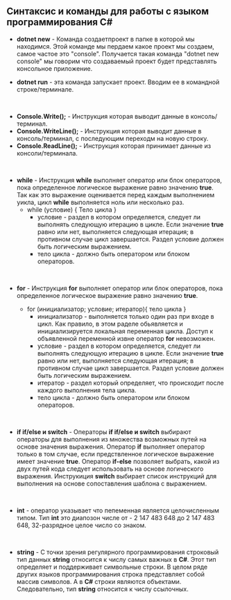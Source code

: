 ## Синтаксис и команды для работы с языком программирования C#

* **dotnet new** -  Команда создаетпроект в папке в которой мы находимся. Этой команде мы пердаем какое проект мы создаем, самое частое это "console". Получается такая команда "dotnet new console" мы говорим что создаваемый проект будет представлять консольное приложение.

* **dotnet run** - эта команда запускает проект. Вводим ее в командной строке/терминале.

<br>

* **Console.Write();** - Инструкция которая выводит данные в консоль/терминал.
* **Console.WriteLine();** - Инструкция которая выводит данные в консоль/терминал, с последующим переходм на новую строку.
* **Console.ReadLine();** - Инструкция которая принимает данные из консоли/терминала.

<br>

* **while** - Инструкция **while** выполняет оператор или блок операторов, пока определенное логическое выражение равно значению **true**. Так как это выражение оценивается перед каждым выполнением уикла, цикл **while** выполняется ноль или несколько раз. 
   * while (условие)
     {
         Тело цикла
     }
     * условие - раздел в котором определяется, следует ли выполнять следующую итерацию в цикле. Если значение **true** равно или нет, выполняется следующая итерация; в противном случае цикл завершается. Раздел условие должен быть логическим выражением.
     * тело цикла - должно быть оператором или блоком операторов.

<br>

* **for** - Инструкция **for** выполняет оператор или блок операторов, пока определенное логическое выражение равно значению **true**. 
  
  * for (инициализатор; условие; итератор){
    тело цикла
  }
    * инициализатор - выполняется только один раз при входе в цикл. Как правило, в этом раделе обьявляется и инициализируется локальная переменная цикла. Доступ к объявленной переменной извне оператор **for** невозможен.
    * условие - раздел в котором определяется, следует ли выполнять следующую итерацию в цикле. Если значение **true** равно или нет, выполняется следующая итерация; в противном случае цикл завершается. Раздел условие должен быть логическим выражением.
    * итератор - раздел который определяет, что происходит после каждого выполнения тела цикла.
    * тело цикла - должно быть оператором или блоком операторов.

<br>

* **if if/else и switch** - Операторы **if if/else и switch** выбирают операторы для выполнения из множества возможных путей на основе значения выражения. Оператор **if** выполняет оператор только в том случае, если предствленное логическое выражение имеет значение **true**. Оператор **if-else** позволяет выбрать, какой из двух путей кода следует использовать на основе логического выражения. Инструкиция **switch** выбирает список инструкций для выполнения на основе сопоставления шаблона с выражением.

<br>

* **int** - оператор указывает что пепеменная является целочисленным типом. Тип **int** это диапозон числе от - 2 147 483 648 до 2 147 483 648, 32-разрядное целое число со знаком.

<br>

* **string** - С точки зрения регулярного программирования строковый тип данных **string** относится к числу самых важных в **C#**. Этот тип определяет и поддерживает символьные строки. В целом ряде других языков программирования строка представляет собой массив символов. А в **C#** строки являются объектами. Следовательно, тип **string** относится к числу ссылочных.